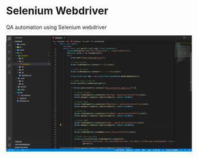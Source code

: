 # Selenium Webdriver

QA automation using Selenium webdriver

![QA automation using Selenium webdriver](./src/scr.png)
